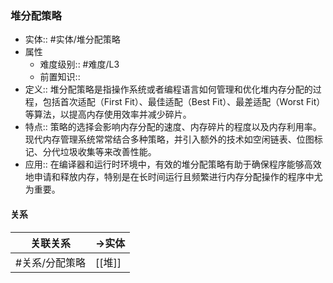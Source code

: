 ###  堆分配策略 
- 实体:: #实体/堆分配策略 
- 属性
	- 难度级别:: #难度/L3 
	- 前置知识::
- 定义:: 堆分配策略是指操作系统或者编程语言如何管理和优化堆内存分配的过程，包括首次适配（First Fit）、最佳适配（Best Fit）、最差适配（Worst Fit）等算法，以提高内存使用效率并减少碎片。
- 特点:: 策略的选择会影响内存分配的速度、内存碎片的程度以及内存利用率。现代内存管理系统常常结合多种策略，并引入额外的技术如空闲链表、位图标记、分代垃圾收集等来改善性能。
- 应用:: 在编译器和运行时环境中，有效的堆分配策略有助于确保程序能够高效地申请和释放内存，特别是在长时间运行且频繁进行内存分配操作的程序中尤为重要。
#### 关系
| 关联关系 | ->实体 |
| ---- | ---- |
| #关系/分配策略  | [[堆]] |
